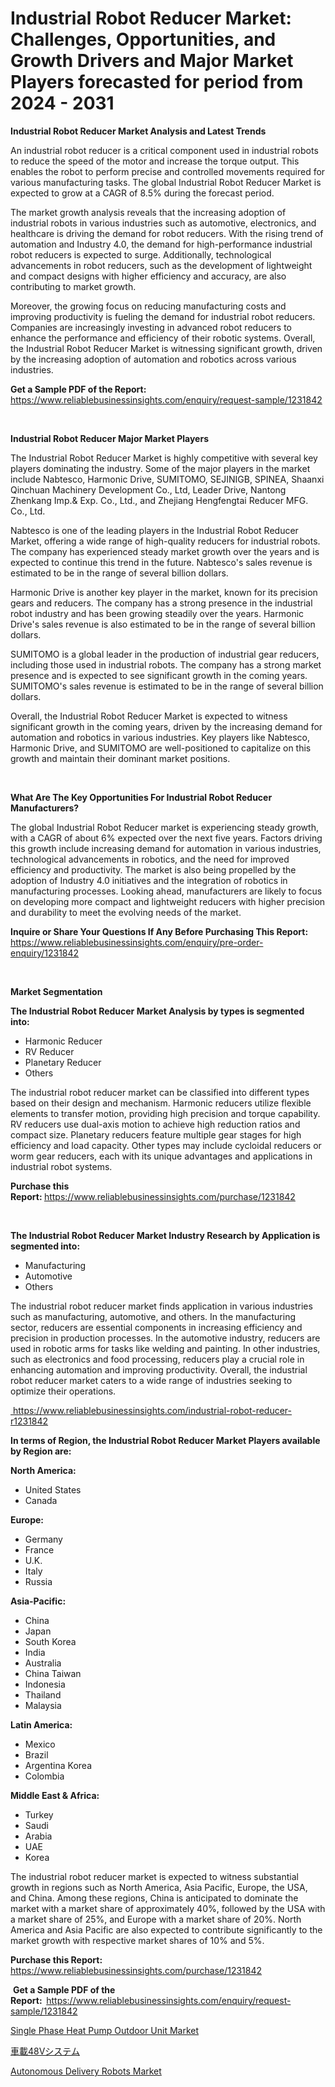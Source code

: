 <p><h1>Industrial Robot Reducer Market: Challenges, Opportunities, and Growth Drivers and Major Market Players forecasted for period from 2024 - 2031</h1></p><p><strong>Industrial Robot Reducer Market Analysis and Latest Trends</strong></p>
<p><p>An industrial robot reducer is a critical component used in industrial robots to reduce the speed of the motor and increase the torque output. This enables the robot to perform precise and controlled movements required for various manufacturing tasks. The global Industrial Robot Reducer Market is expected to grow at a CAGR of 8.5% during the forecast period.</p><p>The market growth analysis reveals that the increasing adoption of industrial robots in various industries such as automotive, electronics, and healthcare is driving the demand for robot reducers. With the rising trend of automation and Industry 4.0, the demand for high-performance industrial robot reducers is expected to surge. Additionally, technological advancements in robot reducers, such as the development of lightweight and compact designs with higher efficiency and accuracy, are also contributing to market growth.</p><p>Moreover, the growing focus on reducing manufacturing costs and improving productivity is fueling the demand for industrial robot reducers. Companies are increasingly investing in advanced robot reducers to enhance the performance and efficiency of their robotic systems. Overall, the Industrial Robot Reducer Market is witnessing significant growth, driven by the increasing adoption of automation and robotics across various industries.</p></p>
<p><strong>Get a Sample PDF of the Report:&nbsp;</strong> <a href="https://www.reliablebusinessinsights.com/enquiry/request-sample/1231842">https://www.reliablebusinessinsights.com/enquiry/request-sample/1231842</a></p>
<p>&nbsp;</p>
<p><strong>Industrial Robot Reducer Major Market Players</strong></p>
<p><p>The Industrial Robot Reducer Market is highly competitive with several key players dominating the industry. Some of the major players in the market include Nabtesco, Harmonic Drive, SUMITOMO, SEJINIGB, SPINEA, Shaanxi Qinchuan Machinery Development Co., Ltd, Leader Drive, Nantong Zhenkang Imp.& Exp. Co., Ltd., and Zhejiang Hengfengtai Reducer MFG. Co., Ltd.</p><p>Nabtesco is one of the leading players in the Industrial Robot Reducer Market, offering a wide range of high-quality reducers for industrial robots. The company has experienced steady market growth over the years and is expected to continue this trend in the future. Nabtesco's sales revenue is estimated to be in the range of several billion dollars.</p><p>Harmonic Drive is another key player in the market, known for its precision gears and reducers. The company has a strong presence in the industrial robot industry and has been growing steadily over the years. Harmonic Drive's sales revenue is also estimated to be in the range of several billion dollars.</p><p>SUMITOMO is a global leader in the production of industrial gear reducers, including those used in industrial robots. The company has a strong market presence and is expected to see significant growth in the coming years. SUMITOMO's sales revenue is estimated to be in the range of several billion dollars.</p><p>Overall, the Industrial Robot Reducer Market is expected to witness significant growth in the coming years, driven by the increasing demand for automation and robotics in various industries. Key players like Nabtesco, Harmonic Drive, and SUMITOMO are well-positioned to capitalize on this growth and maintain their dominant market positions.</p></p>
<p>&nbsp;</p>
<p><strong>What Are The Key Opportunities For Industrial Robot Reducer Manufacturers?</strong></p>
<p><p>The global Industrial Robot Reducer market is experiencing steady growth, with a CAGR of about 6% expected over the next five years. Factors driving this growth include increasing demand for automation in various industries, technological advancements in robotics, and the need for improved efficiency and productivity. The market is also being propelled by the adoption of Industry 4.0 initiatives and the integration of robotics in manufacturing processes. Looking ahead, manufacturers are likely to focus on developing more compact and lightweight reducers with higher precision and durability to meet the evolving needs of the market.</p></p>
<p><strong>Inquire or Share Your Questions If Any Before Purchasing This Report:</strong> <a href="https://www.reliablebusinessinsights.com/enquiry/pre-order-enquiry/1231842">https://www.reliablebusinessinsights.com/enquiry/pre-order-enquiry/1231842</a></p>
<p>&nbsp;</p>
<p><strong>Market Segmentation</strong></p>
<p><strong>The Industrial Robot Reducer Market Analysis by types is segmented into:</strong></p>
<p><ul><li>Harmonic Reducer</li><li>RV Reducer</li><li>Planetary Reducer</li><li>Others</li></ul></p>
<p><p>The industrial robot reducer market can be classified into different types based on their design and mechanism. Harmonic reducers utilize flexible elements to transfer motion, providing high precision and torque capability. RV reducers use dual-axis motion to achieve high reduction ratios and compact size. Planetary reducers feature multiple gear stages for high efficiency and load capacity. Other types may include cycloidal reducers or worm gear reducers, each with its unique advantages and applications in industrial robot systems.</p></p>
<p><strong>Purchase this Report:&nbsp;</strong><a href="https://www.reliablebusinessinsights.com/purchase/1231842">https://www.reliablebusinessinsights.com/purchase/1231842</a></p>
<p>&nbsp;</p>
<p><strong>The Industrial Robot Reducer Market Industry Research by Application is segmented into:</strong></p>
<p><ul><li>Manufacturing</li><li>Automotive</li><li>Others</li></ul></p>
<p><p>The industrial robot reducer market finds application in various industries such as manufacturing, automotive, and others. In the manufacturing sector, reducers are essential components in increasing efficiency and precision in production processes. In the automotive industry, reducers are used in robotic arms for tasks like welding and painting. In other industries, such as electronics and food processing, reducers play a crucial role in enhancing automation and improving productivity. Overall, the industrial robot reducer market caters to a wide range of industries seeking to optimize their operations.</p></p>
<p><a href="https://www.reliablebusinessinsights.com/industrial-robot-reducer-r1231842">&nbsp;https://www.reliablebusinessinsights.com/industrial-robot-reducer-r1231842</a></p>
<p><strong>In terms of Region, the Industrial Robot Reducer Market Players available by Region are:</strong></p>
<p>
    <p> <strong> North America: </strong>
        <ul>
            <li>United States</li>
            <li>Canada</li>
        </ul>
        </p> 
    <p> <strong> Europe: </strong>
        <ul>
            <li>Germany</li>
            <li>France</li>
            <li>U.K.</li>
            <li>Italy</li>
            <li>Russia</li>
        </ul>
        </p> 
    <p> <strong> Asia-Pacific: </strong>
        <ul>
            <li>China</li>
            <li>Japan</li>
            <li>South Korea</li>
            <li>India</li>
            <li>Australia</li>
            <li>China Taiwan</li>
            <li>Indonesia</li>
            <li>Thailand</li>
            <li>Malaysia</li>
        </ul>
        </p> 
    <p> <strong> Latin America: </strong>
        <ul>
            <li>Mexico</li>
            <li>Brazil</li>
            <li>Argentina Korea</li>
            <li>Colombia</li>
        </ul>
        </p> 
    <p> <strong> Middle East & Africa: </strong>
        <ul>
            <li>Turkey</li>
            <li>Saudi</li>
            <li>Arabia</li>
            <li>UAE</li>
            <li>Korea</li>
        </ul>
    </p>
    </p>
<p><p>The industrial robot reducer market is expected to witness substantial growth in regions such as North America, Asia Pacific, Europe, the USA, and China. Among these regions, China is anticipated to dominate the market with a market share of approximately 40%, followed by the USA with a market share of 25%, and Europe with a market share of 20%. North America and Asia Pacific are also expected to contribute significantly to the market growth with respective market shares of 10% and 5%.</p></p>
<p><strong>Purchase this Report: </strong><a href="https://www.reliablebusinessinsights.com/purchase/1231842">https://www.reliablebusinessinsights.com/purchase/1231842</a></p>
<p>&nbsp;<strong>Get a Sample PDF of the Report:&nbsp;&nbsp;</strong><a href="https://www.reliablebusinessinsights.com/enquiry/request-sample/1231842">https://www.reliablebusinessinsights.com/enquiry/request-sample/1231842</a></p>
<p><strong></strong></p>
<p><p><a href="https://view.publitas.com/reportprime-1/an-in-depth-analysis-of-the-global-single-phase-heat-pump-outdoor-unit-market-scope-and-its-rapid-growing-11-2-cagr-forcasted-for-period-from-2024-to-2031/">Single Phase Heat Pump Outdoor Unit Market</a></p><p><a href="https://github.com/vtbvgl20191192/Market-Research-Report-List-2/blob/main/7765278162691.md">車載48Vシステム</a></p><p><a href="https://github.com/Glendatilghmankmgz0rbhwpy/Market-Research-Report-List-3/blob/main/autonomous-delivery-robots-market.md">Autonomous Delivery Robots Market</a></p></p>
